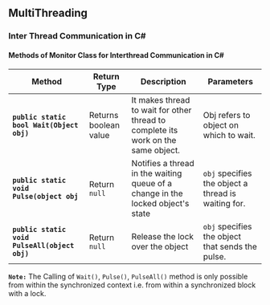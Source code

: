## MultiThreading

### Inter Thread Communication in C#

#### Methods of Monitor Class for Interthread Communication in C#

| Method | Return Type | Description | Parameters |
|--|--|--|--|
|**`public static bool Wait(Object obj)`**|Returns boolean value|It makes thread to wait for other thread to complete its work on the same object.|Obj refers to object on which to wait.|
|**`public static void Pulse(object obj`**|Return `null`|Notifies a thread in the waiting queue of a change in the locked object's state|`obj` specifies the object a thread is waiting for.|
|**`public static void PulseAll(object obj)`**|Return `null`|Release the lock over the object|`obj` specifies the object that sends the pulse.|

**`Note:`** The Calling of `Wait()`, `Pulse()`, `PulseAll()` method is only possible from within the synchronized context i.e. from within a synchronized block with a lock.